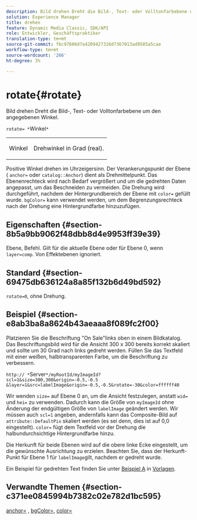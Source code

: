```yaml
---
description: Bild drehen Dreht die Bild-, Text- oder Volltonfarbebene um den angegebenen Winkel.
solution: Experience Manager
title: drehen
feature: Dynamic Media Classic, SDK/API
role: Entwickler, Geschäftspraktiker
translation-type: tm+mt
source-git-commit: f6c97606d7a4209427316d7367013ad9585a5cae
workflow-type: tm+mt
source-wordcount: '266'
ht-degree: 3%

---
```



# rotate{#rotate}

Bild drehen Dreht die Bild-, Text- oder Volltonfarbebene um den angegebenen Winkel.

`rotate= *`Winkel`*`

<table id="simpletable_5531ED4C2099411DB404657E12B05314"> 
 <tr class="strow"> 
  <td class="stentry"> <p><span class="varname"> Winkel</span> </p> </td> 
  <td class="stentry"> <p>Drehwinkel in Grad (real). </p></td> 
 </tr> 
</table>

Positive Winkel drehen im Uhrzeigersinn. Der Verankerungspunkt der Ebene ( `anchor=` oder `catalog::Anchor`) dient als Drehmittelpunkt. Das Ebenenrechteck wird nach Bedarf vergrößert und um die gedrehten Daten angepasst, um das Beschneiden zu vermeiden. Die Drehung wird durchgeführt, nachdem der Hintergrundbereich der Ebene mit `color=` gefüllt wurde. `bgColor=` kann verwendet werden, um dem Begrenzungsrechteck nach der Drehung eine Hintergrundfarbe hinzuzufügen.

## Eigenschaften {#section-8b5a9bb9062f48dbb8d4e9953ff39e39}

Ebene, Befehl. Gilt für die aktuelle Ebene oder für Ebene 0, wenn `layer=comp`. Von Effektebenen ignoriert.

## Standard {#section-69475db636124a8a85f132b6d49bd592}

`rotate=0`, ohne Drehung.

## Beispiel {#section-e8ab3ba8a8624b43aeaaa8f089fc2f00}

Platzieren Sie die Beschriftung &quot;On Sale&quot;links oben in einem Bildkatalog. Das Beschriftungsbild wird für die Ansicht 300 x 300 bereits korrekt skaliert und sollte um 30 Grad nach links gedreht werden. Füllen Sie das Textfeld mit einer weißen, halbtransparenten Farbe, um die Beschriftung zu verbessern.

`http:// *`Server`*/myRootId/myImageId?scl=1&size=300,300&origin=-0.5,-0.5 &layer=1&src=labelImage&origin=-0.5,-0.5&rotate=-30&color=ffffff40`

Wir wenden `size=` auf Ebene 0 an, um die Ansicht festzulegen, anstatt `wid=` und `hei=` zu verwenden. Dadurch kann die Größe von `myImageId` ohne Änderung der endgültigen Größe von `labelImage` geändert werden. Wir müssen auch `scl=1` angeben, andernfalls kann das Composite-Bild auf `attribute::DefaultPix` skaliert werden (es sei denn, dies ist auf 0,0 eingestellt). `color=` fügt dem Textfeld vor der Drehung die halbundurchsichtige Hintergrundfarbe hinzu.

Die Herkunft für beide Ebenen wird auf die obere linke Ecke eingestellt, um die gewünschte Ausrichtung zu erzielen. Beachten Sie, dass der Herkunft-Punkt für Ebene 1 für `labelImage`gilt, nachdem er gedreht wurde.

Ein Beispiel für gedrehten Text finden Sie unter [Beispiel A](../../../../../is-api/http-ref/image-serving-api-ref/c-http-protocol-reference/c-templates/r-example-a.md#reference-c78ea82e8a1646738e764fa6685dfbac) in [Vorlagen](../../../../../is-api/http-ref/image-serving-api-ref/c-http-protocol-reference/c-templates/c-templates.md#concept-3cd2d2adae0e41b2979b9640244d4d3e).

## Verwandte Themen {#section-c371ee0845994b7382c02e782d1bc595}

[anchor=](../../../../../is-api/http-ref/image-serving-api-ref/c-http-protocol-reference/c-command-reference/r-anchor.md#reference-6661e548ab284b82828d8d94c8ddeb7c) ,  [bgColor=](../../../../../is-api/http-ref/image-serving-api-ref/c-http-protocol-reference/c-command-reference/r-bgcolor.md#reference-441371ba4ef54fe781887c5ae448f6ab),  [color=](/help/aem-is-ir-api/is-api/http-ref/image-serving-api-ref/c-http-protocol-reference/c-data-types/r-is-http-color.md)
